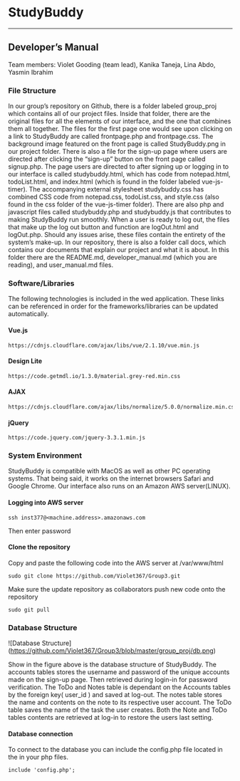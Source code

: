 # StudyBuddy
****
## Developer’s Manual

Team members: Violet Gooding (team lead), Kanika Taneja, Lina Abdo, Yasmin Ibrahim

### File Structure

In our group’s repository on Github, there is a folder labeled group_proj which contains all of our project files. Inside that folder, there are the original files for all the elements of our interface, and the one that combines them all together. The files for the first page one would see upon clicking on a link to StudyBuddy are called frontpage.php and frontpage.css. The background image featured on the front page is called StudyBuddy.png in our project folder. There is also a file for the sign-up page where users are directed after clicking the “sign-up” button on the front page called signup.php.
The page users are directed to after signing up or logging in to our interface is called studybuddy.html, which has code from notepad.html, todoList.html, and index.html (which is found in the folder labeled vue-js-timer). The accompanying external stylesheet studybuddy.css has combined CSS code from notepad.css, todoList.css, and style.css (also found in the css folder of the vue-js-timer folder). There are also php and javascript files called studybuddy.php and studybuddy.js that contributes to making StudyBuddy run smoothly. When a user is ready to log out, the files that make up the log out button and function are logOut.html and logOut.php. Should any issues arise, these files contain the entirety of the system’s make-up.
In our repository, there is also a folder call docs, which contains our documents that explain our project and what it is about. In this folder there are the README.md, developer_manual.md (which you are reading), and user_manual.md files.

### Software/Libraries
The following technologies is included in the wed application. These links can be referenced in order for the frameworks/libraries can be updated automatically. 

#### Vue.js  

````
https://cdnjs.cloudflare.com/ajax/libs/vue/2.1.10/vue.min.js
````

#### Design Lite

````
https://code.getmdl.io/1.3.0/material.grey-red.min.css
````

#### AJAX

````
https://cdnjs.cloudflare.com/ajax/libs/normalize/5.0.0/normalize.min.css
````
#### jQuery

````
https://code.jquery.com/jquery-3.3.1.min.js
````

### System Environment
StudyBuddy is compatible with MacOS as well as other PC operating systems. That being said, it works on the internet browsers Safari and Google Chrome. Our interface also runs on an Amazon AWS server(LINUX).

#### Logging into AWS server  

````
ssh inst377@<machine.address>.amazonaws.com
````
Then enter password

#### Clone the repository
 Copy and paste the following code into the AWS server at /var/www/html  
````
sudo git clone https://github.com/Violet367/Group3.git
````

Make sure the update repository as collaborators push new code onto the repository
````
sudo git pull
````

### Database Structure
![Database Structure]
(https://github.com/Violet367/Group3/blob/master/group_proj/db.png)
      
Show in the figure above is the database structure of StudyBuddy. The accounts tables stores the username and password of the unique accounts made on the sign-up page. Then retrieved during login-in for password verification. The ToDo and Notes table is dependant on the Accounts tables by the foreign key( user_id ) and saved at log-out. The notes table stores the name and contents on the note to its respective user account. The ToDo table saves the name of the task the user creates. Both the Note and ToDo tables contents are retrieved at log-in to restore the users last setting.

#### Database connection
To connect to the database you can include the config.php file located in the in your php files.
````
include 'config.php';
````

